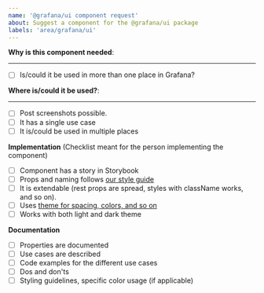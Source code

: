 ```yaml
---
name: '@grafana/ui component request'
about: Suggest a component for the @grafana/ui package
labels: 'area/grafana/ui'
---
```


<!-- 
By using this template you will make it easier for us to make sure that documentation and implementation stays up to date for every component in @grafana/ui

Thank you!
-->

**Why is this component needed**:
<!-- Explain your use case -->
___
 - [ ] Is/could it be used in more than one place in Grafana?

**Where is/could it be used?**:

___
- [ ] Post screenshots possible.
- [ ] It has a single use case
- [ ] It is/could be used in multiple places

**Implementation** (Checklist meant for the person implementing the component)

- [ ] Component has a story in Storybook
- [ ] Props and naming follows [our style guide](https://github.com/grafana/grafana/blob/master/contribute/style-guides/frontend.md)
- [ ] It is extendable (rest props are spread, styles with className works, and so on).
- [ ] Uses [theme for spacing, colors, and so on](https://github.com/grafana/grafana/blob/master/contribute/style-guides/themes.md)
- [ ] Works with both light and dark theme

**Documentation**

- [ ] Properties are documented
- [ ] Use cases are described
- [ ] Code examples for the different use cases
- [ ] Dos and don'ts 
- [ ] Styling guidelines, specific color usage (if applicable)
